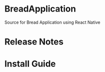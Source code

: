 # BreadApplication
Source for Bread Application using React Native 

# Release Notes


# Install Guide
